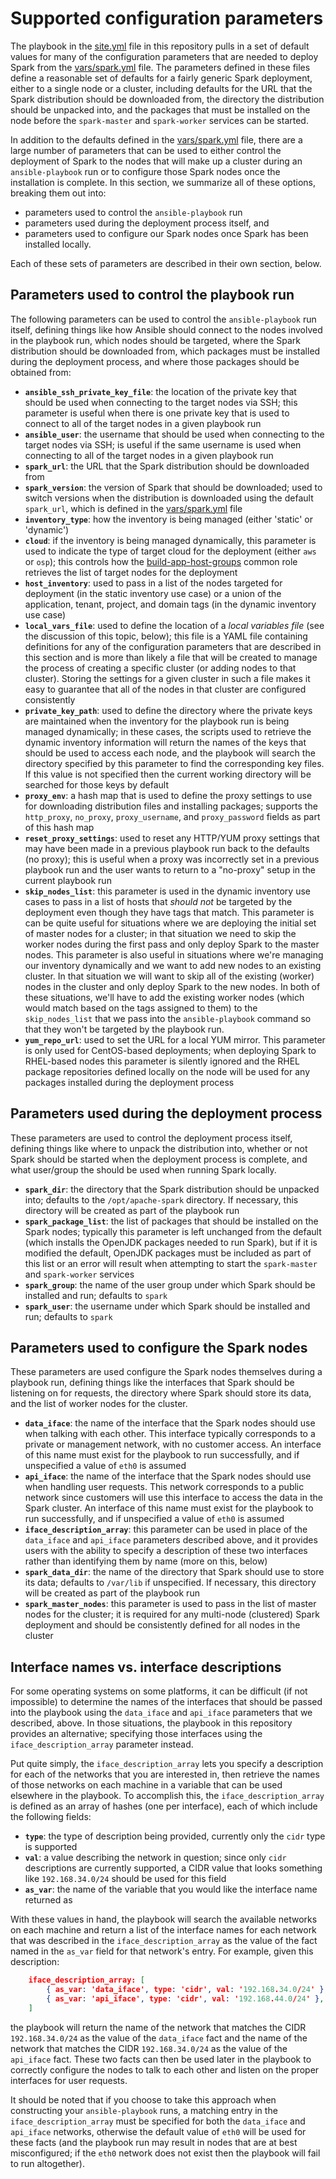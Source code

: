 # Supported configuration parameters
The playbook in the [site.yml](../site.yml) file in this repository pulls in a set of default values for many of the configuration parameters that are needed to deploy Spark from the [vars/spark.yml](../vars/spark.yml) file. The parameters defined in these files define a reasonable set of defaults for a fairly generic Spark deployment, either to a single node or a cluster, including defaults for the URL that the Spark distribution should be downloaded from, the directory the distribution should be unpacked into, and the packages that must be installed on the node before the `spark-master` and `spark-worker` services can be started.

In addition to the defaults defined in the [vars/spark.yml](../vars/spark.yml) file, there are a large number of parameters that can be used to either control the deployment of Spark to the nodes that will make up a cluster during an `ansible-playbook` run or to configure those Spark nodes once the installation is complete. In this section, we summarize all of these options, breaking them out into:

* parameters used to control the `ansible-playbook` run
* parameters used during the deployment process itself, and
* parameters used to configure our Spark nodes once Spark has been installed locally.

Each of these sets of parameters are described in their own section, below.

## Parameters used to control the playbook run
The following parameters can be used to control the `ansible-playbook` run itself, defining things like how Ansible should connect to the nodes involved in the playbook run, which nodes should be targeted, where the Spark distribution should be downloaded from, which packages must be installed during the deployment process, and where those packages should be obtained from:

* **`ansible_ssh_private_key_file`**: the location of the private key that should be used when connecting to the target nodes via SSH; this parameter is useful when there is one private key that is used to connect to all of the target nodes in a given playbook run
* **`ansible_user`**: the username that should be used when connecting to the target nodes via SSH; is useful if the same username is used when connecting to all of the target nodes in a given playbook run
* **`spark_url`**: the URL that the Spark distribution should be downloaded from
* **`spark_version`**: the version of Spark that should be downloaded; used to switch versions when the distribution is downloaded using the default `spark_url`, which is defined in the [vars/spark.yml](../vars/spark.yml) file
* **`inventory_type`**: how the inventory is being managed (either 'static' or 'dynamic')
* **`cloud`**: if the inventory is being managed dynamically, this parameter is used to indicate the type of target cloud for the deployment (either `aws` or `osp`); this controls how the [build-app-host-groups](../common-roles/build-app-host-groups) common role retrieves the list of target nodes for the deployment
* **`host_inventory`**: used to pass in a list of the nodes targeted for deployment (in the static inventory use case) or a union of the application, tenant, project, and domain tags (in the dynamic inventory use case)
* **`local_vars_file`**: used to define the location of a *local variables file* (see the discussion of this topic, below); this file is a YAML file containing definitions for any of the configuration parameters that are described in this section and is more than likely a file that will be created to manage the process of creating a specific cluster (or adding nodes to that cluster). Storing the settings for a given cluster in such a file makes it easy to guarantee that all of the nodes in that cluster are configured consistently
* **`private_key_path`**: used to define the directory where the private keys are maintained when the inventory for the playbook run is being managed dynamically; in these cases, the scripts used to retrieve the dynamic inventory information will return the names of the keys that should be used to access each node, and the playbook will search the directory specified by this parameter to find the corresponding key files. If this value is not specified then the current working directory will be searched for those keys by default
* **`proxy_env`**: a hash map that is used to define the proxy settings to use for downloading distribution files and installing packages; supports the `http_proxy`, `no_proxy`, `proxy_username`, and `proxy_password` fields as part of this hash map
* **`reset_proxy_settings`**: used to reset any HTTP/YUM proxy settings that may have been made in a previous playbook run back to the defaults (no proxy); this is useful when a proxy was incorrectly set in a previous playbook run and the user wants to return to a "no-proxy" setup in the current playbook run
* **`skip_nodes_list`**: this parameter is used in the dynamic inventory use cases to pass in a list of hosts that *should not* be targeted by the deployment even though they have tags that match. This parameter is can be quite useful for situations where we are deploying the initial set of master nodes for a cluster; in that situation we need to skip the worker nodes during the first pass and only deploy Spark to the master nodes. This parameter is also useful in situations where we're managing our inventory dynamically and we want to add new nodes to an existing cluster. In that situation we will want to skip all of the existing (worker) nodes in the cluster and only deploy Spark to the new nodes. In both of these situations, we'll have to add the existing worker nodes (which would match based on the tags assigned to them) to the `skip_nodes_list` that we pass into the `ansible-playbook` command so that they won't be targeted by the playbook run.
* **`yum_repo_url`**: used to set the URL for a local YUM mirror. This parameter is only used for CentOS-based deployments; when deploying Spark to RHEL-based nodes this parameter is silently ignored and the RHEL package repositories defined locally on the node will be used for any packages installed during the deployment process

## Parameters used during the deployment process
These parameters are used to control the deployment process itself, defining things like where to unpack the distribution into, whether or not Spark should be started when the deployment process is complete, and what user/group the should be used when running Spark locally.

* **`spark_dir`**: the directory that the Spark distribution should be unpacked into; defaults to the `/opt/apache-spark` directory. If necessary, this directory will be created as part of the playbook run
* **`spark_package_list`**: the list of packages that should be installed on the Spark nodes; typically this parameter is left unchanged from the default (which installs the OpenJDK packages needed to run Spark), but if it is modified the default, OpenJDK packages must be included as part of this list or an error will result when attempting to start the `spark-master` and `spark-worker` services
* **`spark_group`**: the name of the user group under which Spark should be installed and run; defaults to `spark`
* **`spark_user`**: the username under which Spark should be installed and run; defaults to `spark`

## Parameters used to configure the Spark nodes
These parameters are used configure the Spark nodes themselves during a playbook run, defining things like the interfaces that Spark should be listening on for requests, the directory where Spark should store its data, and the list of worker nodes for the cluster.

* **`data_iface`**: the name of the interface that the Spark nodes should use when talking with each other. This interface typically corresponds to a private or management network, with no customer access. An interface of this name must exist for the playbook to run successfully, and if unspecified a value of `eth0` is assumed
* **`api_iface`**: the name of the interface that the Spark nodes should use when handling user requests. This network corresponds to a public network since customers will use this interface to access the data in the Spark cluster. An interface of this name must exist for the playbook to run successfully, and if unspecified a value of `eth0` is assumed
* **`iface_description_array`**: this parameter can be used in place of the `data_iface` and `api_iface` parameters described above, and it provides users with the ability to specify a description of these two interfaces rather than identifying them by name (more on this, below)
* **`spark_data_dir`**: the name of the directory that Spark should use to store its data; defaults to `/var/lib` if unspecified. If necessary, this directory will be created as part of the playbook run
* **`spark_master_nodes`**: this parameter is used to pass in the list of master nodes for the cluster; it is required for any multi-node (clustered) Spark deployment and should be consistently defined for all nodes in the cluster

## Interface names vs. interface descriptions
For some operating systems on some platforms, it can be difficult (if not impossible) to determine the names of the interfaces that should be passed into the playbook using the `data_iface` and `api_iface` parameters that we described, above. In those situations, the playbook in this repository provides an alternative; specifying those interfaces using the `iface_description_array` parameter instead.

Put quite simply, the `iface_description_array` lets you specify a description for each of the networks that you are interested in, then retrieve the names of those networks on each machine in a variable that can be used elsewhere in the playbook. To accomplish this, the `iface_description_array` is defined as an array of hashes (one per interface), each of which include the following fields:

* **`type`**: the type of description being provided, currently only the `cidr` type is supported
* **`val`**: a value describing the network in question; since only `cidr` descriptions are currently supported, a CIDR value that looks something like `192.168.34.0/24` should be used for this field
* **`as_var`**: the name of the variable that you would like the interface name returned as

With these values in hand, the playbook will search the available networks on each machine and return a list of the interface names for each network that was described in the `iface_description_array` as the value of the fact named in the `as_var` field for that network's entry. For example, given this description:

```json
    iface_description_array: [
        { as_var: 'data_iface', type: 'cidr', val: '192.168.34.0/24' },
        { as_var: 'api_iface', type: 'cidr', val: '192.168.44.0/24' },
    ]
```

the playbook will return the name of the network that matches the CIDR `192.168.34.0/24` as the value of the `data_iface` fact and the name of the network that matches the CIDR `192.168.34.0/24` as the value of the `api_iface` fact. These two facts can then be used later in the playbook to correctly configure the nodes to talk to each other and listen on the proper interfaces for user requests.

It should be noted that if you choose to take this approach when constructing your `ansible-playbook` runs, a matching entry in the `iface_description_array` must be specified for both the `data_iface` and `api_iface` networks, otherwise the default value of `eth0` will be used for these facts (and the playbook run may result in nodes that are at best misconfigured; if the `eth0` network does not exist then the playbook will fail to run altogether).

